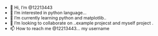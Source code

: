 - 👋 Hi, I’m @12213443
- 👀 I’m interested in python language...
- 🌱 I’m currently learning python and matplotlib..
- 💞️ I’m looking to collaborate on ..example projecst and myself project .
- 📫 How to reach me  @12213443... my  username

<!---
12213443/12213443 is a ✨ special ✨ repository because its `README.md` (this file) appears on your GitHub profile.
You can click the Preview link to take a look at your changes.
--->
